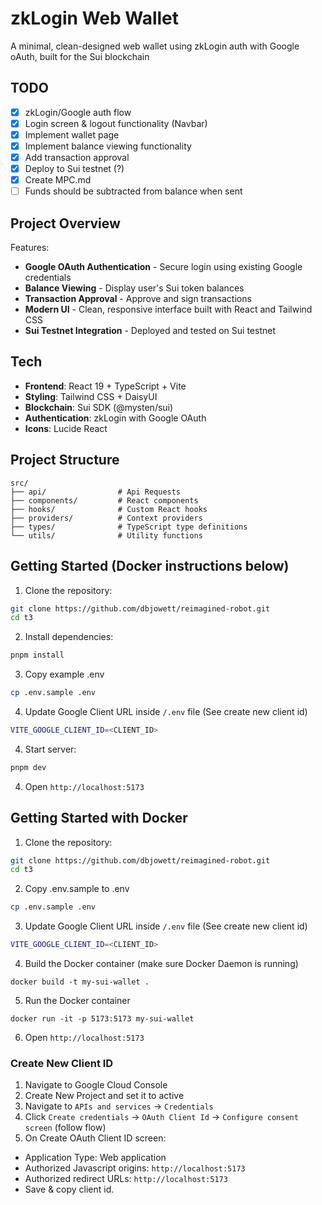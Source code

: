 # zkLogin Web Wallet

A minimal, clean-designed web wallet using zkLogin auth with Google oAuth, built for the Sui blockchain

## TODO

- [x] zkLogin/Google auth flow
- [x] Login screen & logout functionality (Navbar)
- [x] Implement wallet page
- [x] Implement balance viewing functionality
- [x] Add transaction approval
- [x] Deploy to Sui testnet (?)
- [x] Create MPC.md
- [ ] Funds should be subtracted from balance when sent

## Project Overview

Features:

- **Google OAuth Authentication** - Secure login using existing Google credentials
- **Balance Viewing** - Display user's Sui token balances
- **Transaction Approval** - Approve and sign transactions
- **Modern UI** - Clean, responsive interface built with React and Tailwind CSS
- **Sui Testnet Integration** - Deployed and tested on Sui testnet

## Tech

- **Frontend**: React 19 + TypeScript + Vite
- **Styling**: Tailwind CSS + DaisyUI
- **Blockchain**: Sui SDK (@mysten/sui)
- **Authentication**: zkLogin with Google OAuth
- **Icons**: Lucide React

## Project Structure

```
src/
├── api/                # Api Requests
├── components/         # React components
├── hooks/              # Custom React hooks
├── providers/          # Context providers
├── types/              # TypeScript type definitions
└── utils/              # Utility functions
```

## Getting Started (Docker instructions below)

1. Clone the repository:

```bash
git clone https://github.com/dbjowett/reimagined-robot.git
cd t3
```

2. Install dependencies:

```bash
pnpm install
```

3. Copy example .env

```bash
cp .env.sample .env
```

4. Update Google Client URL inside `/.env` file (See create new client id)

```bash
VITE_GOOGLE_CLIENT_ID=<CLIENT_ID>
```

4. Start server:

```bash
pnpm dev
```

4. Open `http://localhost:5173`

## Getting Started with Docker

1. Clone the repository:

```bash
git clone https://github.com/dbjowett/reimagined-robot.git
cd t3
```

2. Copy .env.sample to .env

```bash
cp .env.sample .env
```

3. Update Google Client URL inside `/.env` file (See create new client id)

```bash
VITE_GOOGLE_CLIENT_ID=<CLIENT_ID>
```

4. Build the Docker container (make sure Docker Daemon is running)

```
docker build -t my-sui-wallet .
```

5. Run the Docker container

```
docker run -it -p 5173:5173 my-sui-wallet
```

6. Open `http://localhost:5173`

### Create New Client ID

1. Navigate to Google Cloud Console
2. Create New Project and set it to active
3. Navigate to `APIs and services` -> `Credentials`
4. Click `Create credentials` -> `OAuth Client Id` -> `Configure consent screen` (follow flow)
5. On Create OAuth Client ID screen:

- Application Type: Web application
- Authorized Javascript origins: `http://localhost:5173`
- Authorized redirect URLs: `http://localhost:5173`
- Save & copy client id.
